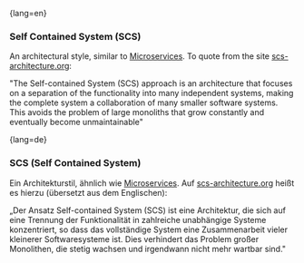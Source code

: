 {lang=en}
### Self Contained System (SCS)

An architectural style, similar to [Microservices](#term-microservice). To quote from the site
[scs-architecture.org](http://scs-architecture.org/):

  "The Self-contained System (SCS) approach is an architecture that focuses on a separation of the functionality into many independent systems, making the complete system a collaboration of many smaller software systems. This avoids the problem of large monoliths that grow constantly and eventually become unmaintainable"


{lang=de}
### SCS (Self Contained System)

Ein Architekturstil, ähnlich wie [Microservices](#term-microservice). Auf
[scs-architecture.org](http://scs-architecture.org/)
heißt es hierzu (übersetzt aus dem Englischen):

„Der Ansatz Self-contained System (SCS) ist eine Architektur, die sich
auf eine Trennung der Funktionalität in zahlreiche unabhängige Systeme
konzentriert, so dass das vollständige System eine Zusammenarbeit
vieler kleinerer Softwaresysteme ist. Dies verhindert das Problem
großer Monolithen, die stetig wachsen und irgendwann nicht mehr
wartbar sind."

